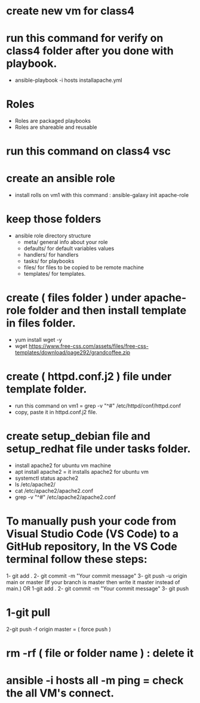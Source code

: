 # create new vm for class4
# run this command for verify on class4 folder after you done with playbook.
 - ansible-playbook  -i hosts installapache.yml
# Roles 
  - Roles are packaged playbooks
  - Roles are shareable and reusable
# run this command on class4 vsc

# create an ansible role
 - install rolls on vm1 with this command : ansible-galaxy  init apache-role

# keep those folders 
 - ansible role directory structure
    - meta/         general info about your role
    - defaults/     for default variables values
    - handlers/     for handlers
    - tasks/        for playbooks
    - files/        for files to be copied to be remote machine
    - templates/    for templates.

# create ( files folder ) under apache-role folder and then install template in files folder.
- yum install wget -y
- wget   https://www.free-css.com/assets/files/free-css-templates/download/page292/grandcoffee.zip

# create ( httpd.conf.j2 ) file under template folder.
 - run this command on vm1  =  grep -v  "^#" /etc/httpd/conf/httpd.conf
 - copy, paste it in httpd.conf.j2 file.

# create setup_debian file and setup_redhat file under tasks folder.
 - install apache2 for ubuntu vm machine
 - apt install apache2 = it installs apache2 for ubuntu vm
 - systemctl status  apache2
 - ls  /etc/apache2/
 - cat /etc/apache2/apache2.conf
 - grep  -v  "^#" /etc/apache2/apache2.conf
   













# To manually push your code from Visual Studio Code (VS Code) to a GitHub repository, In the VS Code terminal follow these steps:
 1- git add .
 2- git commit -m "Your commit message"
 3- git push -u origin main or master (If your branch is master then write it master instead of main.)
 OR 
 1-git add .
 2- git commit -m "Your commit message"
 3- git push

# 1-git pull
  2-git push -f origin master = ( force push )

# rm -rf ( file or folder name ) : delete it
# ansible  -i hosts  all  -m ping = check the all VM's connect.
